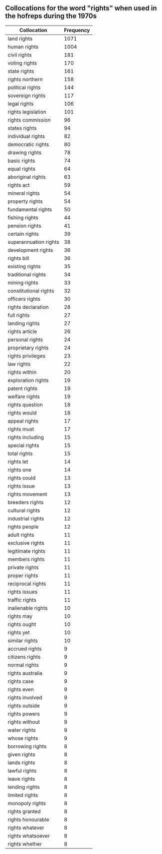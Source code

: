 ## Collocations for the word "rights" when used in the hofreps during the 1970s

| Collocation | Frequency |
|--------------|----------------|
|land rights|1071|
|human rights|1004|
|civil rights|181|
|voting rights|170|
|state rights|161|
|rights northern|158|
|political rights|144|
|sovereign rights|117|
|legal rights|106|
|rights legislation|101|
|rights commission|96|
|states rights|94|
|individual rights|82|
|democratic rights|80|
|drawing rights|78|
|basic rights|74|
|equal rights|64|
|aboriginal rights|63|
|rights act|59|
|mineral rights|54|
|property rights|54|
|fundamental rights|50|
|fishing rights|44|
|pension rights|41|
|certain rights|39|
|superannuation rights|38|
|development rights|36|
|rights bill|36|
|existing rights|35|
|traditional rights|34|
|mining rights|33|
|constitutional rights|32|
|officers rights|30|
|rights declaration|28|
|full rights|27|
|landing rights|27|
|rights article|26|
|personal rights|24|
|proprietary rights|24|
|rights privileges|23|
|law rights|22|
|rights within|20|
|exploration rights|19|
|patent rights|19|
|welfare rights|19|
|rights question|18|
|rights would|18|
|appeal rights|17|
|rights must|17|
|rights including|15|
|special rights|15|
|total rights|15|
|rights let|14|
|rights one|14|
|rights could|13|
|rights issue|13|
|rights movement|13|
|breeders rights|12|
|cultural rights|12|
|industrial rights|12|
|rights people|12|
|adult rights|11|
|exclusive rights|11|
|legitimate rights|11|
|members rights|11|
|private rights|11|
|proper rights|11|
|reciprocal rights|11|
|rights issues|11|
|traffic rights|11|
|inalienable rights|10|
|rights may|10|
|rights ought|10|
|rights yet|10|
|similar rights|10|
|accrued rights|9|
|citizens rights|9|
|normal rights|9|
|rights australia|9|
|rights case|9|
|rights even|9|
|rights involved|9|
|rights outside|9|
|rights powers|9|
|rights without|9|
|water rights|9|
|whose rights|9|
|borrowing rights|8|
|given rights|8|
|lands rights|8|
|lawful rights|8|
|leave rights|8|
|lending rights|8|
|limited rights|8|
|monopoly rights|8|
|rights granted|8|
|rights honourable|8|
|rights whatever|8|
|rights whatsoever|8|
|rights whether|8|
